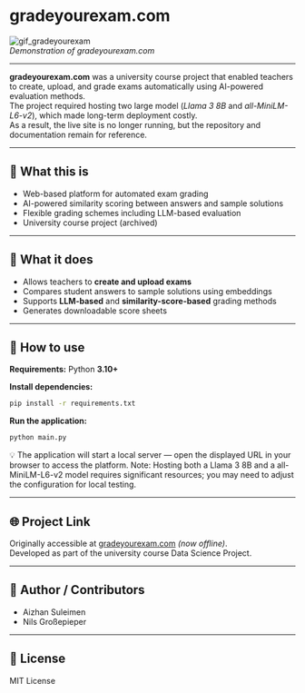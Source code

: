# gradeyourexam.com

![gif_gradeyourexam](.anima/gif_gradeyourexam.gif)  
*Demonstration of gradeyourexam.com*

---

**gradeyourexam.com** was a university course project that enabled teachers to create, upload, and grade exams automatically using AI-powered evaluation methods.  
The project required hosting two large model (*Llama 3 8B* and *all-MiniLM-L6-v2*), which made long-term deployment costly.  
As a result, the live site is no longer running, but the repository and documentation remain for reference.

---

## 📌 What this is
- Web-based platform for automated exam grading  
- AI-powered similarity scoring between answers and sample solutions  
- Flexible grading schemes including LLM-based evaluation  
- University course project (archived)  

---

## 🎯 What it does
- Allows teachers to **create and upload exams**  
- Compares student answers to sample solutions using embeddings  
- Supports **LLM-based** and **similarity-score-based** grading methods  
- Generates downloadable score sheets  

---

## 🚀 How to use

**Requirements:** Python **3.10+**

**Install dependencies:**
```bash
pip install -r requirements.txt
```

**Run the application:**
```bash
python main.py
```

💡 The application will start a local server — open the displayed URL in your browser to access the platform.
Note: Hosting both a Llama 3 8B and a all-MiniLM-L6-v2 model requires significant resources; you may need to adjust the configuration for local testing.

---

## 🌐 Project Link
Originally accessible at [gradeyourexam.com](http://www.gradeyourexam.com/) *(now offline)*.  
Developed as part of the university course Data Science Project.

---

## 👥 Author / Contributors
- Aizhan Suleimen  
- Nils Großepieper  

---

## 📜 License
MIT License
